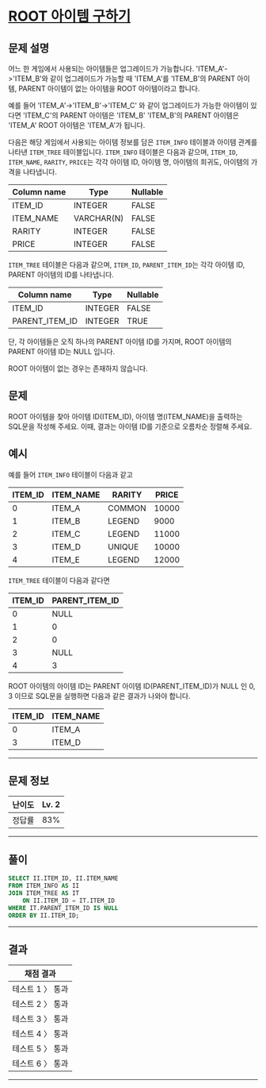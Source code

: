 # [ROOT 아이템 구하기](https://school.programmers.co.kr/learn/courses/30/lessons/273710)

## 문제 설명

어느 한 게임에서 사용되는 아이템들은 업그레이드가 가능합니다.
'ITEM_A'->'ITEM_B'와 같이 업그레이드가 가능할 때
'ITEM_A'를 'ITEM_B'의 PARENT 아이템,
PARENT 아이템이 없는 아이템을 ROOT 아이템이라고 합니다.

예를 들어 'ITEM_A'->'ITEM_B'->'ITEM_C' 와 같이 업그레이드가 가능한 아이템이 있다면
'ITEM_C'의 PARENT 아이템은 'ITEM_B'
'ITEM_B'의 PARENT 아이템은 'ITEM_A'
ROOT 아이템은 'ITEM_A'가 됩니다.

다음은 해당 게임에서 사용되는 아이템 정보를 담은 `ITEM_INFO` 테이블과 아이템 관계를 나타낸 `ITEM_TREE` 테이블입니다. `ITEM_INFO` 테이블은 다음과 같으며, `ITEM_ID`, `ITEM_NAME`, `RARITY`, `PRICE`는 각각 아이템 ID, 아이템 명, 아이템의 희귀도, 아이템의 가격을 나타냅니다.

| Column name | Type       | Nullable |
| ----------- | ---------- | -------- |
| ITEM_ID     | INTEGER    | FALSE    |
| ITEM_NAME   | VARCHAR(N) | FALSE    |
| RARITY      | INTEGER    | FALSE    |
| PRICE       | INTEGER    | FALSE    |

`ITEM_TREE` 테이블은 다음과 같으며, `ITEM_ID`, `PARENT_ITEM_ID`는 각각 아이템 ID, PARENT 아이템의 ID를 나타냅니다.

| Column name    | Type    | Nullable |
| -------------- | ------- | -------- |
| ITEM_ID        | INTEGER | FALSE    |
| PARENT_ITEM_ID | INTEGER | TRUE     |

단, 각 아이템들은 오직 하나의 PARENT 아이템 ID를 가지며, ROOT 아이템의 PARENT 아이템 ID는 NULL 입니다.

ROOT 아이템이 없는 경우는 존재하지 않습니다.

## 문제

ROOT 아이템을 찾아 아이템 ID(ITEM_ID), 아이템 명(ITEM_NAME)을 출력하는 SQL문을 작성해 주세요. 이때, 결과는 아이템 ID를 기준으로 오름차순 정렬해 주세요.

## 예시

예를 들어 `ITEM_INFO` 테이블이 다음과 같고

| ITEM_ID | ITEM_NAME | RARITY | PRICE |
| ------- | --------- | ------ | ----- |
| 0       | ITEM_A    | COMMON | 10000 |
| 1       | ITEM_B    | LEGEND | 9000  |
| 2       | ITEM_C    | LEGEND | 11000 |
| 3       | ITEM_D    | UNIQUE | 10000 |
| 4       | ITEM_E    | LEGEND | 12000 |

`ITEM_TREE` 테이블이 다음과 같다면

| ITEM_ID | PARENT_ITEM_ID |
| ------- | -------------- |
| 0       | NULL           |
| 1       | 0              |
| 2       | 0              |
| 3       | NULL           |
| 4       | 3              |

ROOT 아이템의 아이템 ID는 PARENT 아이템 ID(PARENT_ITEM_ID)가 NULL 인 0, 3 이므로 SQL문을 실행하면 다음과 같은 결과가 나와야 합니다.

| ITEM_ID | ITEM_NAME |
| ------- | --------- |
| 0       | ITEM_A    |
| 3       | ITEM_D    |

---

## 문제 정보

| 난이도 | Lv. 2 |
| ------ | ----- |
| 정답률 | 83%   |

---

## 풀이

```SQL
SELECT II.ITEM_ID, II.ITEM_NAME
FROM ITEM_INFO AS II
JOIN ITEM_TREE AS IT
    ON II.ITEM_ID = IT.ITEM_ID
WHERE IT.PARENT_ITEM_ID IS NULL
ORDER BY II.ITEM_ID;
```

---

## 결과

| 채점 결과        |
| ---------------- |
| 테스트 1 〉 통과 |
| 테스트 2 〉 통과 |
| 테스트 3 〉 통과 |
| 테스트 4 〉 통과 |
| 테스트 5 〉 통과 |
| 테스트 6 〉 통과 |

---
